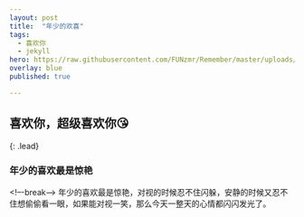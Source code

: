 ```yaml
---
layout: post
title:  "年少的欢喜"
tags:
  - 喜欢你
  - jekyll
hero: https://raw.githubusercontent.com/FUNzmr/Remember/master/uploads/zmr1569464182809.jpg
overlay: blue
published: true

---
```

## 喜欢你，超级喜欢你😘
{: .lead}
### 年少的喜欢最是惊艳
<!–-break-–>
年少的喜欢最是惊艳，对视的时候忍不住闪躲，安静的时候又忍不住想偷偷看一眼，如果能对视一笑，那么今天一整天的心情都闪闪发光了。
~~~

~~~
